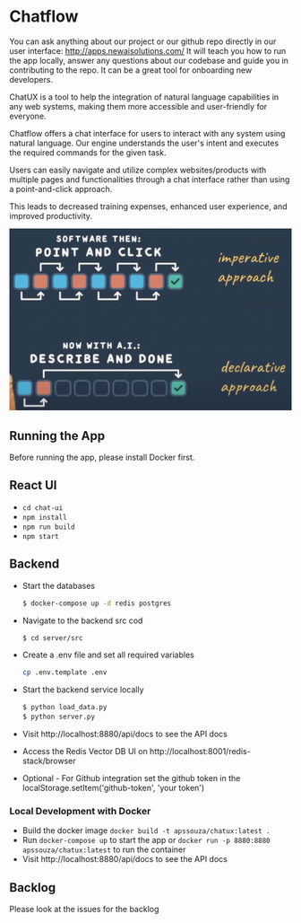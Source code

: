 # Chatflow

You can ask anything about our project or our github repo directly in our user interface: http://apps.newaisolutions.com/
It will teach you how to run the app locally, answer any questions about our codebase and guide you in contributing to the repo. 
It can be a great tool for onboarding new developers.

ChatUX is a tool to help the integration of natural language capabilities in any web systems,
making them more accessible and user-friendly for everyone.

Chatflow offers a chat interface for users to interact with any system using natural language.
Our engine understands the user's intent and executes the required
commands for the given task.

Users can easily navigate and utilize complex websites/products with multiple pages and
functionalities through a chat interface rather than using a point-and-click
approach.

This leads to decreased training expenses, enhanced user experience, and improved
productivity.

<img src="declarative-imperative.png">

## Running the App
Before running the app, please install Docker first.

## React UI
- `cd chat-ui`
- `npm install`
- `npm run build`
- `npm start`

## Backend

- Start the databases
    ```bash
    $ docker-compose up -d redis postgres
    ```

- Navigate to the backend src cod 
    ```bash
    $ cd server/src
    ```
  
- Create a .env file and set all required variables
    ```bash
    cp .env.template .env
    ```
  
- Start the backend service locally
    ```bash
   $ python load_data.py
   $ python server.py
    ```
  
- Visit http://localhost:8880/api/docs to see the API docs
- Access the Redis Vector DB UI on http://localhost:8001/redis-stack/browser
- Optional - For Github integration set the github token in the localStorage.setItem('github-token', 'your token')  



### Local Development with Docker
- Build the docker image `docker build -t apssouza/chatux:latest .`
- Run `docker-compose up` to start the app or `docker run -p 8880:8880 apssouza/chatux:latest` to run the container
- Visit http://localhost:8880/api/docs to see the API docs


## Backlog
Please look at the issues for the backlog

